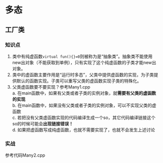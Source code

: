 # 多态  
## 工厂类  
### 知识点   
1.  类中有纯虚函数`virtual fun(){}=0`则被称为是“抽象类”。抽象类不能使用new出对象（不能获取到单例），只有实现了这个纯虚函数的子类才能new出对象。  
2.  类中的虚函数主要作用是“运行时多态”，父类中提供虚函数的实现，为子类提供默认的函数实现。子类可以重写父类的虚函数实现子类的特殊化。  
3.  父类虚函数要不要实现？参考Many1.cpp  
    a. 在main函数中，如果有父类或者子类的实例对象，就**需要有父类的虚函数的实现**  
    b. 在main函数中，如果没有父类或者子类的实例对象，可以不实现父类的虚函数  
    c. 若把没有父类虚函数实现的代码编译生成一个so，其它代码编译链接这个so的时候可能会**出现链接错误！**  
    d. 如果把虚函数写成纯虚函数，也就不需要实现了，也就不会发生上述讨论  
### 实战   
参考代码Many2.cpp
